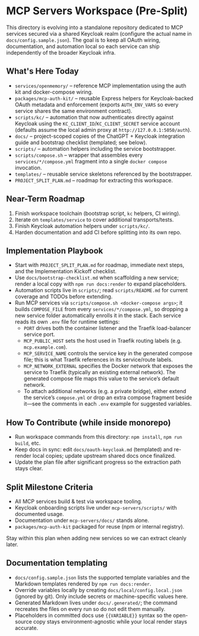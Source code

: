 # MCP Servers Workspace (Pre-Split)

This directory is evolving into a standalone repository dedicated to MCP services secured via a shared Keycloak realm (configure the actual name in `docs/config.sample.json`). The goal is to keep all OAuth wiring, documentation, and automation local so each service can ship independently of the broader Keycloak infra.

## What's Here Today
- `services/openmemory/` – reference MCP implementation using the auth kit and docker-compose wiring.
- `packages/mcp-auth-kit/` – reusable Express helpers for Keycloak-backed OAuth metadata and enforcement (exports `AUTH_ENV_VARS` so every service shares the same environment contract).
- `scripts/kc/` – automation that now authenticates directly against Keycloak using the `KC_CLIENT_ID`/`KC_CLIENT_SECRET` service account (defaults assume the local admin proxy at `http://127.0.0.1:5050/auth`).
- `docs/` – project-scoped copies of the ChatGPT + Keycloak integration guide and bootstrap checklist (templated; see below).
- `scripts/` – automation helpers including the service bootstrapper.
- `scripts/compose.sh` – wrapper that assembles every `services/*/compose.yml` fragment into a single `docker compose` invocation.
- `templates/` – reusable service skeletons referenced by the bootstrapper.
- `PROJECT_SPLIT_PLAN.md` – roadmap for extracting this workspace.

## Near-Term Roadmap
1. Finish workspace toolchain (bootstrap script, `kc` helpers, CI wiring).
2. Iterate on `templates/service` to cover additional transports/tests.
3. Finish Keycloak automation helpers under `scripts/kc/`.
4. Harden documentation and add CI before splitting into its own repo.

## Implementation Playbook
- Start with `PROJECT_SPLIT_PLAN.md` for roadmap, immediate next steps, and the Implementation Kickoff checklist.
- Use `docs/bootstrap-checklist.md` when scaffolding a new service; render a local copy with `npm run docs:render` to expand placeholders.
- Automation scripts live in `scripts/`; read `scripts/README.md` for current coverage and TODOs before extending.
- Run MCP services via `scripts/compose.sh <docker-compose args>`; it builds `COMPOSE_FILE` from every `services/*/compose.yml`, so dropping a new service folder automatically enrolls it in the stack. Each service reads its own `.env` file for runtime settings:
  - `PORT` drives both the container listener and the Traefik load-balancer service port.
  - `MCP_PUBLIC_HOST` sets the host used in Traefik routing labels (e.g. `mcp.example.com`).
  - `MCP_SERVICE_NAME` controls the service key in the generated compose file; this is what Traefik references in its service/route labels.
  - `MCP_NETWORK_EXTERNAL` specifies the Docker network that exposes the service to Traefik (typically an existing external network). The generated compose file maps this value to the service’s default network.
  - To attach additional networks (e.g. a private bridge), either extend the service’s `compose.yml` or drop an extra compose fragment beside it—see the comments in each `.env` example for suggested variables.

## How To Contribute (while inside monorepo)
- Run workspace commands from this directory: `npm install`, `npm run build`, etc.
- Keep docs in sync: edit `docs/oauth-keycloak.md` (templated) and re-render local copies; update upstream shared docs once finalized.
- Update the plan file after significant progress so the extraction path stays clear.

## Split Milestone Criteria
- All MCP services build & test via workspace tooling.
- Keycloak onboarding scripts live under `mcp-servers/scripts/` with documented usage.
- Documentation under `mcp-servers/docs/` stands alone.
- `packages/mcp-auth-kit` packaged for reuse (npm or internal registry).

Stay within this plan when adding new services so we can extract cleanly later.

## Documentation templating

- `docs/config.sample.json` lists the supported template variables and the Markdown templates rendered by `npm run docs:render`.
- Override variables locally by creating `docs/local/config.local.json` (ignored by git). Only include secrets or machine-specific values here.
- Generated Markdown lives under `docs/.generated/`; the command recreates the files on every run so do not edit them manually.
- Placeholders in committed docs use `{{VARIABLE}}` syntax so the open-source copy stays environment-agnostic while your local render stays accurate.
